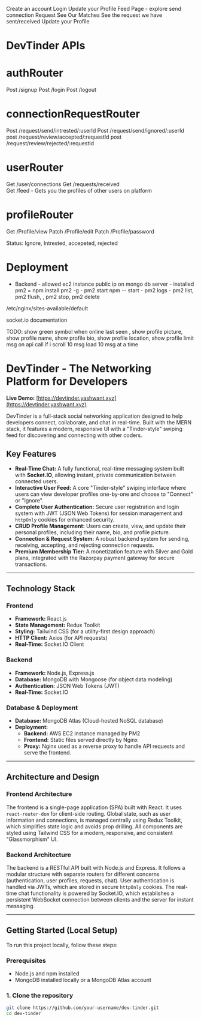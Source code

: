 Create an account 
Login
Update your Profile 
Feed Page - explore
send connection Request 
See Our Matches 
See the request we have sent/received
Update your Profile 

# DevTinder APIs

# authRouter
Post /signup
Post /login
Post /logout

# connectionRequestRouter
Post /request/send/intrested/:userId
Post /request/send/ignored/:userId
post /request/review/accepted/:requestId
post /request/review/rejected/:requestId

# userRouter
Get /user/connections
Get /requests/received  
Get /feed - Gets you the profiles of other users on platform

# profileRouter
Get /Profile/view
Patch /Profile/edit
Patch /Profile/password


Status: Ignore, Intrested, accepeted, rejected  



# Deployment 



- Backend 
        - allowed ec2 instance public ip on mongo db server 
        - installed pm2 = npm install pm2 -g
        - pm2 start npm -- start
        - pm2 logs 
        - pm2 list, pm2 flush, <name>, pm2 stop, pm2 delete <name>


/etc/nginx/sites-available/default

socket.io documentation

TODO: show green symbol when online last seen , show profile picture, show profile name, show profile bio, show profile location, show profile
limit msg on api call if i scroll 10 msg load 10 msg at a time 


# DevTinder - The Networking Platform for Developers

**Live Demo:** [https://devtinder.yashwant.xyz](https://devtinder.yashwant.xyz)  

DevTinder is a full-stack social networking application designed to help developers connect, collaborate, and chat in real-time. Built with the MERN stack, it features a modern, responsive UI with a "Tinder-style" swiping feed for discovering and connecting with other coders.


## Key Features

- **Real-Time Chat:** A fully functional, real-time messaging system built with **Socket.IO**, allowing instant, private communication between connected users.
- **Interactive User Feed:** A core "Tinder-style" swiping interface where users can view developer profiles one-by-one and choose to "Connect" or "Ignore".
- **Complete User Authentication:** Secure user registration and login system with JWT (JSON Web Tokens) for session management and `httpOnly` cookies for enhanced security.
- **CRUD Profile Management:** Users can create, view, and update their personal profiles, including their name, bio, and profile picture.
- **Connection & Request System:** A robust backend system for sending, receiving, accepting, and rejecting connection requests.
- **Premium Membership Tier:** A monetization feature with Silver and Gold plans, integrated with the Razorpay payment gateway for secure transactions.

---

## Technology Stack

### Frontend
- **Framework:** React.js
- **State Management:** Redux Toolkit
- **Styling:** Tailwind CSS (for a utility-first design approach)
- **HTTP Client:** Axios (for API requests)
- **Real-Time:** Socket.IO Client

### Backend
- **Framework:** Node.js, Express.js
- **Database:** MongoDB with Mongoose (for object data modeling)
- **Authentication:** JSON Web Tokens (JWT)
- **Real-Time:** Socket.IO

### Database & Deployment
- **Database:** MongoDB Atlas (Cloud-hosted NoSQL database)
- **Deployment:**
    - **Backend:** AWS EC2 instance managed by PM2
    - **Frontend:** Static files served directly by Nginx
    - **Proxy:** Nginx used as a reverse proxy to handle API requests and serve the frontend.

---

## Architecture and Design

### Frontend Architecture
The frontend is a single-page application (SPA) built with React. It uses `react-router-dom` for client-side routing. Global state, such as user information and connections, is managed centrally using Redux Toolkit, which simplifies state logic and avoids prop drilling. All components are styled using Tailwind CSS for a modern, responsive, and consistent "Glassmorphism" UI.

### Backend Architecture
The backend is a RESTful API built with Node.js and Express. It follows a modular structure with separate routers for different concerns (authentication, user profiles, requests, chat). User authentication is handled via JWTs, which are stored in secure `httpOnly` cookies. The real-time chat functionality is powered by Socket.IO, which establishes a persistent WebSocket connection between clients and the server for instant messaging.

---

## Getting Started (Local Setup)

To run this project locally, follow these steps:

### Prerequisites
- Node.js and npm installed
- MongoDB installed locally or a MongoDB Atlas account

### 1. Clone the repository
```bash
git clone https://github.com/your-username/dev-tinder.git
cd dev-tinder
